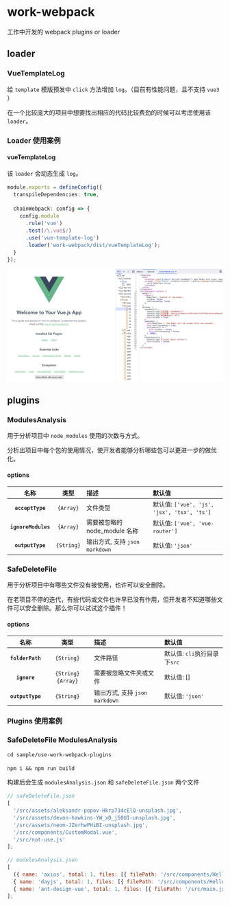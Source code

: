 # work-webpack

工作中开发的 webpack plugins or loader

## loader

### VueTemplateLog

给 `template` 模版预发中 `click` 方法增加 `log`。（目前有性能问题，且不支持 `vue3` ）

在一个比较庞大的项目中想要找出相应的代码比较费劲的时候可以考虑使用该 `loader`。

### Loader 使用案例

#### vueTemplateLog

该 `loader` 会动态生成 `log`。

```ts
module.exports = defineConfig({
  transpileDependencies: true,

  chainWebpack: config => {
    config.module
      .rule('vue')
      .test(/\.vue$/)
      .use('vue-template-log')
      .loader('work-webpack/dist/vueTemplateLog');
  }
});
```

![vueTemplateLog](./image/vueTemplateLog.png)

## plugins

### ModulesAnalysis

用于分析项目中 `node_modules` 使用的次数与方式。

分析出项目中每个包的使用情况，使开发者能够分析哪些包可以更进一步的做优化。

#### options

|        名称         |    类型    | 描述                             | 默认值                                      |
| :-----------------: | :--------: | :------------------------------- | :------------------------------------------ |
|  **`acceptType`**   | `{Array}`  | 文件类型                         | 默认值: `['vue', 'js', 'jsx', 'tsx', 'ts']` |
| **`ignoreModules`** | `{Array}`  | 需要被忽略的 node_module 名称    | 默认值: `['vue', 'vue-router']`             |
|  **`outputType`**   | `{String}` | 输出方式, 支持 `json` `markdown` | 默认值: `'json'`                            |

### SafeDeleteFile

用于分析项目中有哪些文件没有被使用，也许可以安全删除。

在老项目不停的迭代，有些代码或文件也许早已没有作用，但开发者不知道哪些文件可以安全删除。那么你可以试试这个插件！

#### options

|       名称       |         类型         | 描述                             | 默认值                       |
| :--------------: | :------------------: | :------------------------------- | :--------------------------- |
| **`folderPath`** |      `{String}`      | 文件路径                         | 默认值: `cli`执行目录下`src` |
|   **`ignore`**   | `{String}` `{Array}` | 需要被忽略文件夹或文件           | 默认值: []                   |
| **`outputType`** |      `{String}`      | 输出方式, 支持 `json` `markdown` | 默认值: `'json'`             |

### Plugins 使用案例

### SafeDeleteFile ModulesAnalysis

```
cd sample/use-work-webpack-plugins

npm i && npm run build

```

构建后会生成 `modulesAnalysis.json` 和 `safeDeleteFile.json` 两个文件

```js
// safeDeleteFile.json
[
  '/src/assets/aleksandr-popov-Hkrp734cElQ-unsplash.jpg',
  '/src/assets/devon-hawkins-YW_xD_j50UI-unsplash.jpg',
  '/src/assets/neom-JZerhwPHiBI-unsplash.jpg',
  '/src/components/CustomModal.vue',
  '/src/not-use.js'
];
```

```js
// modulesAnalysis.json
[
  ({ name: 'axios', total: 1, files: [{ filePath: '/src/components/HelloWorld.vue', useType: 'import' }] },
  { name: 'dayjs', total: 1, files: [{ filePath: '/src/components/HelloWorld.vue', useType: 'require' }] },
  { name: 'ant-design-vue', total: 1, files: [{ filePath: '/src/main.js', useType: 'require' }] })
];
```
